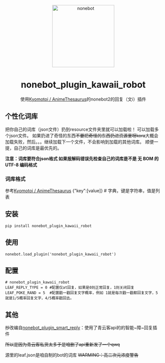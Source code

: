 <p align="center">
  <a href="https://v2.nonebot.dev/"><img src="https://v2.nonebot.dev/logo.png" width="200" height="200" alt="nonebot"></a>
</p>
<div align="center">

# nonebot_plugin_kawaii_robot

使用[Kyomotoi / AnimeThesaurus](https://github.com/Kyomotoi/AnimeThesaurus)的nonebot2的回复（文i）插件


</div>

## 个性化词库

把你自己的词库（json文件）扔到resource文件夹里就可以加载啦！
可以加载多个json文件。
如果扔进了奇怪的东西~~不要把奇怪的东西扔进资源里呀kora~~大概会加载失败，然后。。。继续加载下一个文件，不会影响到加载的其他词库。
顺便一提，自己的词库是最优先的。

__注意：词库要符合json格式 如果报解码错误先检查自己的词库是不是 无 BOM 的 UTF-8 编码格式__

### 词库格式

参考[Kyomotoi / AnimeThesaurus](https://github.com/Kyomotoi/AnimeThesaurus)
    {"key":[value]} # 字典，键是字符串，值是列表
## 安装
    pip install nonebot_plugin_kawaii_robot
## 使用
    nonebot.load_plugin('nonebot_plugin_kawaii_robot') 
## 配置
    # nonebot_plugin_kawaii_robot
    LEAF_REPLY_TYPE = 0 #配置仅at回复，如果是0则正常回复，1则关闭回复
    LEAF_POKE_RAND = 5  #配置戳一戳回复文字概率，例如 1就是每次戳一戳都回复文字，5就是1/5概率回复文字，4/5概率戳回去。

## 其他
~~抄~~改编自[nonebot_plugin_smart_reply](https://github.com/Special-Week/nonebot_plugin_smart_reply)：使用了青云客api的的智能~障~回复插件

~~所以是因为青云客私货太多于是咱删了api重新发了一个qwq~~

源里的leaf.json是咱自制的bot的词库   ~~WARMING：高二次元浓度警告~~
